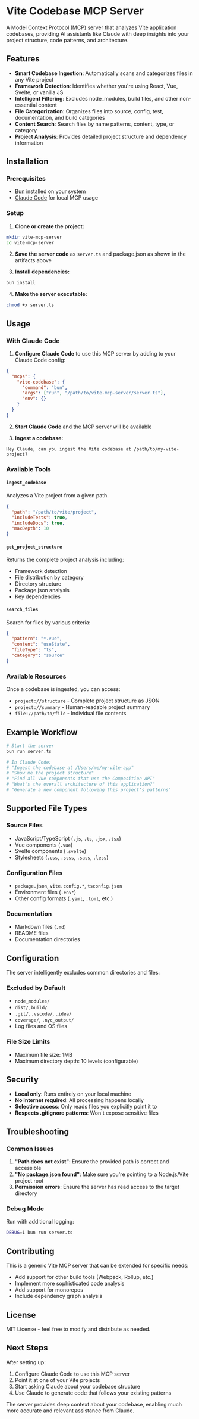 # Vite Codebase MCP Server

A Model Context Protocol (MCP) server that analyzes Vite application codebases, providing AI assistants like Claude with deep insights into your project structure, code patterns, and architecture.

## Features

- **Smart Codebase Ingestion**: Automatically scans and categorizes files in any Vite project
- **Framework Detection**: Identifies whether you're using React, Vue, Svelte, or vanilla JS
- **Intelligent Filtering**: Excludes node_modules, build files, and other non-essential content
- **File Categorization**: Organizes files into source, config, test, documentation, and build categories
- **Content Search**: Search files by name patterns, content, type, or category
- **Project Analysis**: Provides detailed project structure and dependency information

## Installation

### Prerequisites
- [Bun](https://bun.sh/) installed on your system
- [Claude Code](https://docs.anthropic.com/en/docs/claude-code) for local MCP usage

### Setup

1. **Clone or create the project:**
```bash
mkdir vite-mcp-server
cd vite-mcp-server
```

2. **Save the server code** as `server.ts` and package.json as shown in the artifacts above

3. **Install dependencies:**
```bash
bun install
```

4. **Make the server executable:**
```bash
chmod +x server.ts
```

## Usage

### With Claude Code

1. **Configure Claude Code** to use this MCP server by adding to your Claude Code config:

```json
{
  "mcps": {
    "vite-codebase": {
      "command": "bun",
      "args": ["run", "/path/to/vite-mcp-server/server.ts"],
      "env": {}
    }
  }
}
```

2. **Start Claude Code** and the MCP server will be available

3. **Ingest a codebase:**
```
Hey Claude, can you ingest the Vite codebase at /path/to/my-vite-project?
```

### Available Tools

#### `ingest_codebase`
Analyzes a Vite project from a given path.

```json
{
  "path": "/path/to/vite/project",
  "includeTests": true,
  "includeDocs": true, 
  "maxDepth": 10
}
```

#### `get_project_structure`
Returns the complete project analysis including:
- Framework detection
- File distribution by category
- Directory structure
- Package.json analysis
- Key dependencies

#### `search_files`
Search for files by various criteria:

```json
{
  "pattern": "*.vue",
  "content": "useState",
  "fileType": "ts",
  "category": "source"
}
```

### Available Resources

Once a codebase is ingested, you can access:

- `project://structure` - Complete project structure as JSON
- `project://summary` - Human-readable project summary
- `file://path/to/file` - Individual file contents

## Example Workflow

```bash
# Start the server
bun run server.ts

# In Claude Code:
# "Ingest the codebase at /Users/me/my-vite-app"
# "Show me the project structure"
# "Find all Vue components that use the Composition API"
# "What's the overall architecture of this application?"
# "Generate a new component following this project's patterns"
```

## Supported File Types

### Source Files
- JavaScript/TypeScript (`.js`, `.ts`, `.jsx`, `.tsx`)
- Vue components (`.vue`)
- Svelte components (`.svelte`)
- Stylesheets (`.css`, `.scss`, `.sass`, `.less`)

### Configuration Files
- `package.json`, `vite.config.*`, `tsconfig.json`
- Environment files (`.env*`)
- Other config formats (`.yaml`, `.toml`, etc.)

### Documentation
- Markdown files (`.md`)
- README files
- Documentation directories

## Configuration

The server intelligently excludes common directories and files:

### Excluded by Default
- `node_modules/`
- `dist/`, `build/`
- `.git/`, `.vscode/`, `.idea/`
- `coverage/`, `.nyc_output/`
- Log files and OS files

### File Size Limits
- Maximum file size: 1MB
- Maximum directory depth: 10 levels (configurable)

## Security

- **Local only**: Runs entirely on your local machine
- **No internet required**: All processing happens locally
- **Selective access**: Only reads files you explicitly point it to
- **Respects .gitignore patterns**: Won't expose sensitive files

## Troubleshooting

### Common Issues

1. **"Path does not exist"**: Ensure the provided path is correct and accessible
2. **"No package.json found"**: Make sure you're pointing to a Node.js/Vite project root
3. **Permission errors**: Ensure the server has read access to the target directory

### Debug Mode
Run with additional logging:
```bash
DEBUG=1 bun run server.ts
```

## Contributing

This is a generic Vite MCP server that can be extended for specific needs:

- Add support for other build tools (Webpack, Rollup, etc.)
- Implement more sophisticated code analysis
- Add support for monorepos
- Include dependency graph analysis

## License

MIT License - feel free to modify and distribute as needed.

## Next Steps

After setting up:

1. Configure Claude Code to use this MCP server
2. Point it at one of your Vite projects
3. Start asking Claude about your codebase structure
4. Use Claude to generate code that follows your existing patterns

The server provides deep context about your codebase, enabling much more accurate and relevant assistance from Claude.